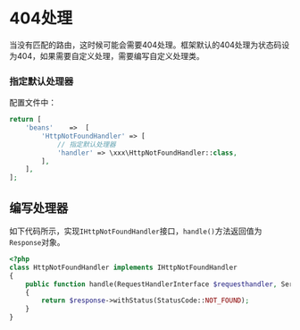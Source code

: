 # 404处理

当没有匹配的路由，这时候可能会需要404处理。框架默认的404处理为状态码设为404，如果需要自定义处理，需要编写自定义处理类。

### 指定默认处理器

配置文件中：

```php
return [
    'beans'    =>  [
        'HttpNotFoundHandler' => [
            // 指定默认处理器
            'handler' => \xxx\HttpNotFoundHandler::class,
        ],
    ],
];
```

## 编写处理器

如下代码所示，实现`IHttpNotFoundHandler`接口，`handle()`方法返回值为`Response`对象。

```php
<?php
class HttpNotFoundHandler implements IHttpNotFoundHandler
{
    public function handle(RequestHandlerInterface $requesthandler, ServerRequestInterface $request, ResponseInterface $response): ResponseInterface
    {
        return $response->withStatus(StatusCode::NOT_FOUND);
    }
}
```
